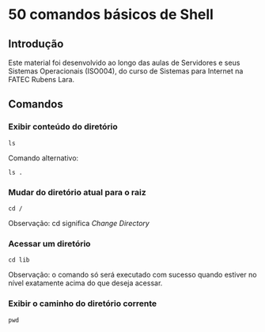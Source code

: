 # 50 comandos básicos de Shell

## Introdução

Este material foi desenvolvido ao longo das aulas de Servidores e seus Sistemas Operacionais (ISO004), do curso de Sistemas para Internet na FATEC Rubens Lara.

## Comandos

### Exibir conteúdo do diretório

``` ls ```

Comando alternativo:

``` ls . ```

### Mudar do diretório atual para o raiz

``` cd / ```

Observação: cd significa *Change Directory*

### Acessar um diretório

``` cd lib ```

Observação: o comando só será executado com sucesso quando estiver no nível exatamente acima do que deseja acessar.

### Exibir o caminho do diretório corrente

``` pwd ```
